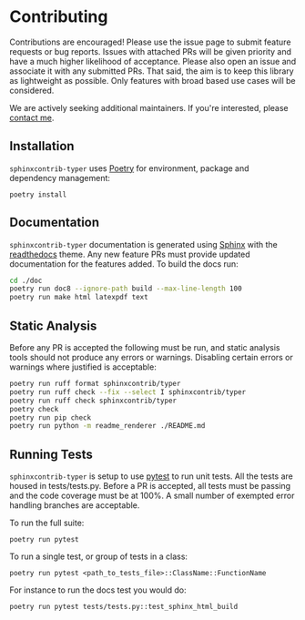 
# Contributing

Contributions are encouraged! Please use the issue page to submit feature
requests or bug reports. Issues with attached PRs will be given priority and
have a much higher likelihood of acceptance. Please also open an issue and
associate it with any submitted PRs. That said, the aim is to keep this library
as lightweight as possible. Only features with broad based use cases will be
considered.

We are actively seeking additional maintainers. If you're interested, please
[contact me](https://github.com/bckohan).


## Installation

`sphinxcontrib-typer` uses [Poetry](https://python-poetry.org/) for environment, package and dependency
management:

```shell
poetry install
```

## Documentation

`sphinxcontrib-typer`  documentation is generated using [Sphinx](https://www.sphinx-doc.org/en/master/) with the [readthedocs](https://readthedocs.org/) theme. Any new feature PRs must provide updated documentation for
the features added. To build the docs run:

```bash
cd ./doc
poetry run doc8 --ignore-path build --max-line-length 100
poetry run make html latexpdf text
```

## Static Analysis

Before any PR is accepted the following must be run, and static analysis
tools should not produce any errors or warnings. Disabling certain errors
or warnings where justified is acceptable:


```bash
poetry run ruff format sphinxcontrib/typer
poetry run ruff check --fix --select I sphinxcontrib/typer
poetry run ruff check sphinxcontrib/typer
poetry check
poetry run pip check
poetry run python -m readme_renderer ./README.md
```


## Running Tests

`sphinxcontrib-typer` is setup to use [pytest](https://docs.pytest.org/en/stable/)
to run unit tests. All the tests are housed in tests/tests.py. Before a PR is accepted,
all tests must be passing and the code coverage must be at 100%. A small number of
exempted error handling branches are acceptable.

To run the full suite:

```shell
poetry run pytest
```

To run a single test, or group of tests in a class:


```shell
poetry run pytest <path_to_tests_file>::ClassName::FunctionName
```

For instance to run the docs test you would do:

```shell
poetry run pytest tests/tests.py::test_sphinx_html_build
```

